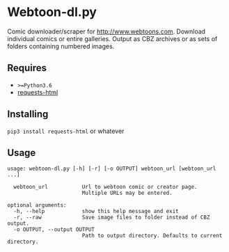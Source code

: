 Webtoon-dl.py
=============

Comic downloader/scraper for http://www.webtoons.com. Download individual comics or entire galleries. Output as CBZ archives or as sets of folders containing numbered images.

Requires
--------

 * `>=Python3.6`
 * [requests-html](https://github.com/kennethreitz/requests-html)

Installing
----------

`pip3 install requests-html` or whatever

Usage
-----

```
usage: webtoon-dl.py [-h] [-r] [-o OUTPUT] webtoon_url [webtoon_url ...]

  webtoon_url           Url to webtoon comic or creator page.
                        Multiple URLs may be entered.

optional arguments:
  -h, --help            show this help message and exit
  -r, --raw             Save image files to folder instead of CBZ output.
  -o OUTPUT, --output OUTPUT
                        Path to output directory. Defaults to current directory.
```
